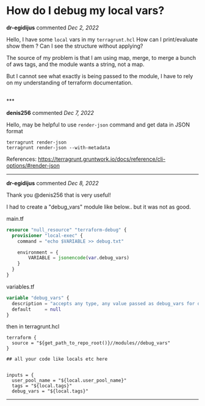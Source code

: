 # How do I debug my local vars?

**dr-egidijus** commented *Dec 2, 2022*

Hello,
I have some `local` vars in my `terragrunt.hcl`
How can I print/evaluate show them ?
Can I see the structure without applying?

The source of my problem is that I am using map, merge, to merge a bunch of aws tags, and the module wants a string, not a map.

But I cannot see what exactly is being passed to the module, I have to rely on my understanding of terraform documentation.




<br />
***


**denis256** commented *Dec 7, 2022*

Hello,
may be helpful to use `render-json` command and get data in JSON format

```
terragrunt render-json
terragrunt render-json --with-metadata
```
References:
https://terragrunt.gruntwork.io/docs/reference/cli-options/#render-json


***

**dr-egidijus** commented *Dec 8, 2022*

Thank you @denis256 that is very useful!

I had to create a "debug_vars" module like below.. but it was not as good.

main.tf
```main.tf
resource "null_resource" "terraform-debug" {
  provisioner "local-exec" {
    command = "echo $VARIABLE >> debug.txt"

    environment = {
        VARIABLE = jsonencode(var.debug_vars)
    }
  }
}
```

variables.tf
```variables.tf
variable "debug_vars" {
  description = "accepts any type, any value passed as debug_vars for debugging."
  default     = null
}
```

then in terragrunt.hcl 
```terragrunt.hcl
terraform {
  source = "${get_path_to_repo_root()}//modules//debug_vars"
}

## all your code like locals etc here


inputs = {
  user_pool_name = "${local.user_pool_name}"
  tags = "${local.tags}"
  debug_vars = "${local.tags}"
```


***

